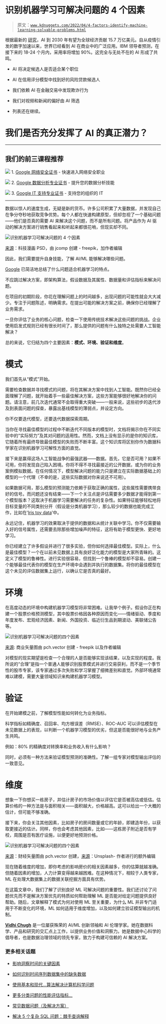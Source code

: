 # 识别机器学习可解决问题的 4 个因素

> 原文：[`www.kdnuggets.com/2022/04/4-factors-identify-machine-learning-solvable-problems.html`](https://www.kdnuggets.com/2022/04/4-factors-identify-machine-learning-solvable-problems.html)

根据最新的 [研究](https://haas.berkeley.edu/wp-content/uploads/UCB_Playbook_R10_V2_spreads2.pdf)，AI 到 2030 年有望为全球经济贡献 15.7 万亿美元。自从疫情引发的数字加速以来，世界已经看到 AI 在商业中的广泛应用。IBM 领导者预测，在接下来的 18-24 个月内，采用率将增加 90%。这完全与无处不在的 AI 形成了共鸣。

+   AI 将决定候选人是否适合某个职位

+   AI 在信用评分模型中找到好的风险贷款候选人

+   我们依赖 AI 在金融交易中发现欺诈行为

+   我们对视频和新闻的偏好由 AI 筛选

+   列表还在继续。

# **我们是否充分发挥了 AI 的真正潜力？**

* * *

## 我们的前三课程推荐

![](img/0244c01ba9267c002ef39d4907e0b8fb.png) 1\. [Google 网络安全证书](https://www.kdnuggets.com/google-cybersecurity) - 快速进入网络安全职业

![](img/e225c49c3c91745821c8c0368bf04711.png) 2\. [Google 数据分析专业证书](https://www.kdnuggets.com/google-data-analytics) - 提升您的数据分析技能

![](img/0244c01ba9267c002ef39d4907e0b8fb.png) 3\. [Google IT 支持专业证书](https://www.kdnuggets.com/google-itsupport) - 支持您的组织的 IT

* * *

数据以惊人的速度生成，无疑是新的货币。许多公司积累了大量数据，并发现自己在争分夺秒地获取竞争优势。每个人都在快速构建原型，但却忽视了一个基础问题——他们是否真的需要 AI 来解决这个问题，而不是所有问题。将产品作为 AI 驱动的解决方案进行销售看起来和听起来都很花哨，但现实却不同。

![识别机器学习可解决问题的 4 个因素](img/d18c8f4240e8d4eaf2cec4650915cfe4.png)

[来源](https://www.freepik.com/psd/technology-cartoon)：科技漫画 PSD，由 jcomp 创建 - freepik，加作者编辑

因此，我们需要提升自身技能，了解 AI/ML 能够解决哪些问题。

[Google](https://developers.google.com/machine-learning/problem-framing/good) 已简洁地总结了什么问题适合机器学习的特点。

不应跳过解决方案，即架构算法，假设数据及其属性、数据量和评估指标来解决问题。

在项目的初期阶段，你花在理解问题上的时间越多，出现问题的可能性就会大大减少。专注于问题陈述，明确需求。在提出可能的解决方案之前，确保你已经理解了业务需求。

一旦你评估了业务的核心问题，检查一下使用传统技术解决这些问题的挑战。企业使用启发式规则已经有很长时间了，那么提供的问题有什么独特之处需要人工智能解决？

总的来说，它归结为四个主要因素：**模式、环境、验证和维度**。

# 模式

我们首先从“模式”开始。

需要检查数据并寻找模式的问题，将在其解决方案中找到人工智能。既然你已经全面理解了问题，就开始着手一些最佳解决方案，这些方案能够很好地解决你的问题。请注意，前几次迭代通常不会取得重大突破——一般来说，这些初步的迭代涉及到表面问题的探查，暴露出基线模型的薄弱点，并设定方向。

你不仅要迭代模型，还要迭代数据探索周期。

当你在寻找最佳模型的过程中不断迭代不同版本的模型时，文档将揭示你在不同实验中的“实际努力”及其对问题的适用性。然而，文档上没有显示的是你的知识库，它随着所有最终导致最佳模型的失败而不断丰富。这个知识库将区别你作为数据科学家在识别机器学习可解性方面的直觉。

接下来是赢得这场人工智能战争的最强武器——数据。首先，它是否可用？如果不可用，你将发现自己陷入困境。你将不得不寻找最接近的公开数据，或为你的业务案例模拟数据。在任何情况下，模型解决问题的能力只是建立在实际数据基础上的模型的一个代理（不幸的是，这些实际数据对你来说还不可用）。

如果数据可用，那么模型的预测能力依赖于获取正确的属性，这些属性需要携带良好的信号。而问题还没有结束——下一个关注点是评估需要多少数据才能得到第一个模型版本？这取决于机器学习需要解决的任务的复杂性。如果特征能够轻松地将目标变量的不同类别分开（假设是分类机器学习），那么较少的数据也能完成工作，比如在‘[Iris toy data](https://scikit-learn.org/stable/auto_examples/datasets/plot_iris_dataset.html)’中。

永远记住，机器学习的效果取决于提供的数据和从统计关联中学习。你不仅需要输入好的信号属性，还需要去除那些增加噪声的特征，这将有助于模型更快、更好地学习。

你已经建立了许多假设并进行了很多实验，但你如何选择最佳模型。实际上，什么是最佳模型？一个在以前未见数据上具有良好泛化能力的模型是大家所青睐的。这定义了模型的鲁棒性。进行实验很容易，但找到一个鲁棒的模型却不容易。创建一个能够最佳代表你的模型在生产环境中会遇到并执行的数据集。将你的最佳模型在这个未见的评估数据集上运行，以确认它是否真的最好。

# **环境**

在高度动态的环境中构建机器学习模型将非常困难。让我举个例子。假设你正在构建一个股票价格预测模型，其中股票价格因各种原因而变化——情绪驱动、季度和年度发布、宏观经济因素、新闻、外国投资、临近衍生品到期波动、美联储公告等。

![识别机器学习可解决问题的四个因素](img/21117ad82c1bcfd6fc1af6f82127d27d.png)

[来源](https://www.freepik.com/vectors/business): 商业矢量图由 pch.vector 创建 - freepik 以及作者编辑

对模型的现实期望是检查一个合理的人是否能够实现该结果，以及实现的程度。我所说的“合理”是指一个普通人能够识别股票模式并进行交易获利，而不是一个季节性的股市专家，该专家通过多次失败和学习掌握了细微差别和直觉。外部环境通常难以建模，需要大量领域知识来构建机器学习模型。

# **验证**

在开始建模之前，了解模型性能如何转化为业务指标。

科学指标如精确度、召回率、均方根误差（RMSE）、ROC-AUC 可以评估模型在未见数据上的表现，以判断一个机器学习模型的优劣，但这是否能很好地与业务产生共鸣。

例如：80% 的精确度对转换率和业务收入有什么影响？

同时，必须有一种方法来验证模型预测的准确性。了解一组专家对模型输出评估的一致意见。

# **维度**

想象一下你想买一栋房子，并估计房子的市场价值以评估它是否被高估或低估。估算价格的一种方法是与面积相关——面积越大，价格越高。这可以给出一个大概的估计，但可能不够准确。

接下来，你会关注其他因素，比如房子的房间数量或它的年龄，即建造年份，以获取更接近的估计。同样，你也会考虑其他因素，比如——这栋房子附近是否有学校，周围是否有医疗设施，以便更好地预测价格。

![识别机器学习可解决问题的四个因素](img/0650a0873934b8976e42ebe015f46f62.png)

[来源](https://www.freepik.com/vectors/finance)：财经矢量图由 pch.vector 创建，[来源](https://unsplash.com/s/photos/house?utm_source=unsplash&utm_medium=referral&utm_content=creditCopyText)：Unsplash- 作者进行的额外编辑

现在随着维度的增加，即你考虑的影响房价的相关因素越多，你的估算就越准确。但随着因素的增加，人力计算变得越来越困难。在这种情况下，相较于人类专家，ML 在处理大数据集上的数据关联挖掘方面具有优势。

在这篇文章中，我们了解了识别良好 ML 可解决问题的重要性。我们还讨论了问题优先而不是解决方案优先的特质如何帮助理解 ML 是否能对给定问题提供良好帮助。随后，文章解释了模式为何对使用 ML 至关重要，为什么 ML 并非专门适用于不断变化的环境，ML 如何适用于维度增加，以及如何建立验证模型输出的机制。

**[Vidhi Chugh](https://vidhi-chugh.medium.com/)** 是一位屡获殊荣的 AI/ML 创新领袖和 AI 伦理学家。她在数据科学、产品和研究的交汇点上工作，以提供业务价值和洞察力。她是数据中心科学的倡导者，也是数据治理领域的领先专家，致力于构建可信赖的 AI 解决方案。

### 更多相关话题

+   [影响洞察时间的关键因素](https://www.kdnuggets.com/2023/03/key-factors-affecting-time-insights.html)

+   [如何识别时间序列数据集中的缺失数据](https://www.kdnuggets.com/how-to-identify-missing-data-in-timeseries-datasets)

+   [使用基本和现代…算法解决计算机科学问题](https://www.kdnuggets.com/2023/11/packt-tackle-computer-science-problems-fundamental-modern-algorithms-machine-learning)

+   [更多分类问题的性能评估指标…](https://www.kdnuggets.com/2020/04/performance-evaluation-metrics-classification.html)

+   [常见数据问题（及解决方案）](https://www.kdnuggets.com/2022/02/common-data-problems-solutions.html)

+   [解决 5 个复杂 SQL 问题：棘手查询解释](https://www.kdnuggets.com/2022/07/5-hardest-things-sql.html)

